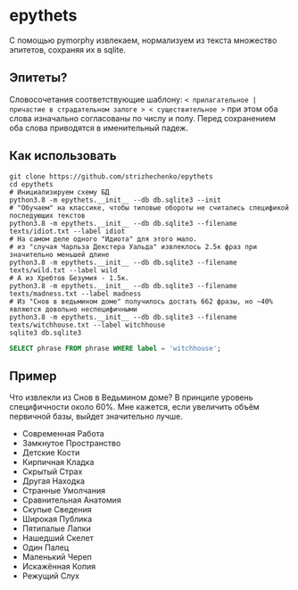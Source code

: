 # epythets

С помощью pymorphy извлекаем, нормализуем из текста множество эпитетов, сохраняя их в sqlite.

## Эпитеты?

Словосочетания соответствующие шаблону: `< прилагательное | причастие в страдательном залоге > < существительное >` при этом оба слова изначально согласованы по числу и полу. Перед сохранением оба слова приводятся в именительный падеж.

## Как использовать

``` shell
git clone https://github.com/strizhechenko/epythets
cd epythets
# Инициализируем схему БД
python3.8 -m epythets.__init__ --db db.sqlite3 --init
# "Обучаем" на классике, чтобы типовые обороты не считались спецификой последующих текстов
python3.8 -m epythets.__init__ --db db.sqlite3 --filename texts/idiot.txt --label idiot
# На самом деле одного "Идиота" для этого мало.
# из "случая Чарльза Декстера Уальда" извлеклось 2.5к фраз при значительно меньшей длине
python3.8 -m epythets.__init__ --db db.sqlite3 --filename texts/wild.txt --label wild
# А из Хребтов Безумия - 1.5к.
python3.8 -m epythets.__init__ --db db.sqlite3 --filename texts/madness.txt --label madness
# Из "Снов в ведьмином доме" получилось достать 662 фразы, но ~40% являются довольно неспецифичными
python3.8 -m epythets.__init__ --db db.sqlite3 --filename texts/witchhouse.txt --label witchhouse
sqlite3 db.sqlite3
```

``` sql
SELECT phrase FROM phrase WHERE label = 'witchhouse';
```

## Пример

Что извлекли из Снов в Ведьмином доме? В принципе уровень специфичности около 60%. Мне кажется, если увеличить объём первичной базы, выйдет значительно лучше.

- Современная Работа
- Замкнутое Пространство
- Детские Кости
- Кирпичная Кладка
- Скрытый Страх
- Другая Находка
- Странные Умолчания
- Сравнительная Анатомия
- Скупые Сведения
- Широкая Публика
- Пятипалые Лапки
- Нашедший Скелет
- Один Палец
- Маленький Череп
- Искажённая Копия
- Режущий Слух
